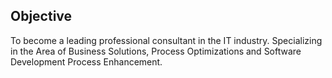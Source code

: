 
## Objective

To become a leading professional consultant in the IT industry. Specializing in the Area of Business Solutions, Process Optimizations and Software Development Process Enhancement.
